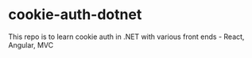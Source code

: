 # cookie-auth-dotnet
This repo is to learn cookie auth in .NET with various front ends - React, Angular, MVC
